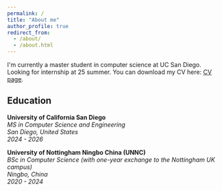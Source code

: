 ```yaml
---
permalink: /
title: "About me"
author_profile: true
redirect_from: 
  - /about/
  - /about.html
---
```


I'm currently a master student in computer science at UC San Diego. Looking for internship at 25 summer. You can download my CV here: [CV page](https://raw.githubusercontent.com/happy-harvey/happy-harvey.github.io/master/files/resume.pdf).


Education
------
**University of California San Diego**  
*MS in Computer Science and Engineering*  
*San Diego, United States*  
_2024 - 2026_

**University of Nottingham Ningbo China (UNNC)**  
*BSc in Computer Science (with one-year exchange to the Nottingham UK campus)*  
*Ningbo, China*  
_2020 - 2024_


